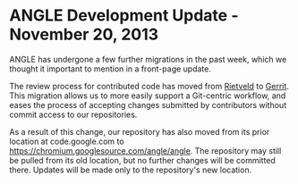 # ANGLE Development Update - November 20, 2013 #

ANGLE has undergone a few further migrations in the past week, which we thought it important to mention in a front-page update.

The review process for contributed code has moved from [Rietveld](https://codereview.appspot.com/) to [Gerrit](https://chromium-review.googlesource.com). This migration allows us to more easily support a Git-centric workflow, and eases the process of accepting changes submitted by contributors without commit access to our repositories.

As a result of this change, our repository has also moved from its prior location at code.google.com to https://chromium.googlesource.com/angle/angle. The repository may still be pulled from its old location, but no further changes will be committed there. Updates will be made only to the repository's new location.